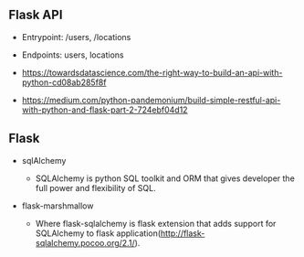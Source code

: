## Flask API

- Entrypoint: /users, /locations
- Endpoints: users, locations

- https://towardsdatascience.com/the-right-way-to-build-an-api-with-python-cd08ab285f8f
- https://medium.com/python-pandemonium/build-simple-restful-api-with-python-and-flask-part-2-724ebf04d12

## Flask

- sqlAlchemy
    - SQLAlchemy is python SQL toolkit and ORM that gives developer the full power and flexibility of SQL. 

- flask-marshmallow
    - Where flask-sqlalchemy is flask extension that adds support for SQLAlchemy to flask application(http://flask-sqlalchemy.pocoo.org/2.1/).
